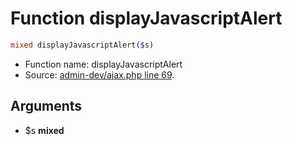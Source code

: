 Function displayJavascriptAlert
===========================





```php
mixed displayJavascriptAlert($s)
```

* Function name: displayJavascriptAlert
* Source: [admin-dev/ajax.php line 69](https://github.com/PrestaShop/PrestaShop/blob/1.5.0.2/admin-dev/ajax.php#L69).

Arguments
---------

* $s **mixed**

